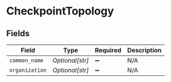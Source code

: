 # CheckpointTopology


## Fields

| Field              | Type               | Required           | Description        |
| ------------------ | ------------------ | ------------------ | ------------------ |
| `common_name`      | *Optional[str]*    | :heavy_minus_sign: | N/A                |
| `organization`     | *Optional[str]*    | :heavy_minus_sign: | N/A                |